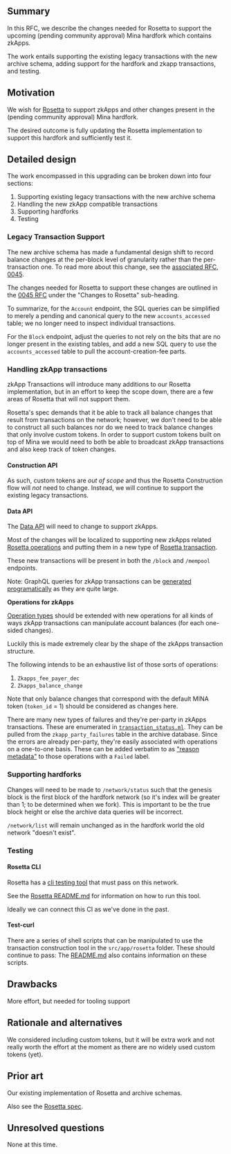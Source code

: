 ## Summary

[summary]: #summary

In this RFC, we describe the changes needed for Rosetta to support the upcoming (pending community approval) Mina hardfork which contains zkApps.

The work entails supporting the existing legacy transactions with the new archive schema, adding support for the hardfork and zkapp transactions, and testing.


## Motivation

[motivation]: #motivation

We wish for [Rosetta](https://www.rosetta-api.org/) to support zkApps and other changes present in the (pending community approval) Mina hardfork.

The desired outcome is fully updating the Rosetta implementation to support this hardfork and sufficiently test it.

## Detailed design

[detailed-design]: #detailed-design

The work encompassed in this upgrading can be broken down into four sections:

1. Supporting existing legacy transactions with the new archive schema
2. Handling the new zkApp compatible transactions
3. Supporting hardforks
4. Testing

### Legacy Transaction Support

The new archive schema has made a fundamental design shift to record balance changes at the per-block level of granularity rather than the per-transaction one. To read more about this change, see the [associated RFC, 0045](./0045-zkapp-balance-data-in-archive.md).

The changes needed for Rosetta to support these changes are outlined in the [0045 RFC](./0045-zkapp-balance-data-in-archive.md) under the "Changes to Rosetta" sub-heading.

To summarize, for the `Account` endpoint, the SQL queries can be simplified to merely a pending and canonical query to the new `accounts_accessed` table; we no longer need to inspect individual transactions.

For the `Block` endpoint, adjust the queries to not rely on the bits that are no longer present in the existing tables, and add a new SQL query to use the `accounts_accessed` table to pull the account-creation-fee parts.

### Handling zkApp transactions

zkApp Transactions will introduce many additions to our Rosetta implementation, but in an effort to keep the scope down, there are a few areas of Rosetta that will not support them.

Rosetta's spec demands that it be able to track all balance changes that result from transactions on the network; however, we don't need to be able to construct all such balances nor do we need to track balance changes that only involve custom tokens. In order to support custom tokens built on top of Mina we would need to both be able to broadcast zkApp transactions and also keep track of token changes.

#### Construction API

As such, custom tokens are _out of scope_ and thus the Rosetta Construction flow will _not_ need to change. Instead, we will continue to support the existing legacy transactions.

#### Data API

The [Data API](https://www.rosetta-api.org/docs/data_api_introduction.html) will need to change to support zkApps.

Most of the changes will be localized to supporting new zkApps related [Rosetta operations](https://www.rosetta-api.org/docs/models/Operation.html) and putting them in a new type of [Rosetta transaction](https://www.rosetta-api.org/docs/models/Transaction.html).

These new transactions will be present in both the `/block` and `/mempool` endpoints.

Note: GraphQL queries for zkApp transactions can be [generated programatically](https://github.com/MinaProtocol/mina/blob/develop/src/lib/mina_base/parties.ml#L1431) as they are quite large.

**Operations for zkApps**

[Operation types](https://github.com/MinaProtocol/mina/blob/35ed5e191af9cfa2709f567f6fe85d96dabfafef/src/lib/rosetta_lib/operation_types.ml) should be extended with new operations for all kinds of ways zkApp transactions can manipulate account balances (for each one-sided changes).

Luckily this is made extremely clear by the shape of the zkApps transaction structure.

The following intends to be an exhaustive list of those sorts of operations:

1. `Zkapps_fee_payer_dec`
2. `Zkapps_balance_change`

Note that only balance changes that correspond with the default MINA token (`token_id` = 1) should be considered as changes here.

There are many new types of failures and they're per-party in zkApps transactions. These are enumerated in [`transaction_status.ml`](https://github.com/MinaProtocol/mina/blob/a6e5f182855b3f4b4afb0ea8636760e618e2f7a0/src/lib/mina_base/transaction_status.ml). They can be pulled from the `zkapp_party_failures` table in the archive database. Since the errors are already per-party, they're easily associated with operations on a one-to-one basis. These can be added verbatim to as ["reason metadata"](https://github.com/MinaProtocol/mina/blob/a6e5f182855b3f4b4afb0ea8636760e618e2f7a0/src/lib/rosetta_lib/user_command_info.ml#L449) to those operations with a `Failed` label.

### Supporting hardforks

Changes will need to be made to `/network/status` such that the genesis block is the first block of the hardfork network (so it's index will be greater than 1; to be determined when we fork). This is important to be the true block height or else the archive data queries will be incorrect.

`/network/list` will remain unchanged as in the hardfork world the old network "doesn't exist".

### Testing

#### Rosetta CLI

Rosetta has a [cli testing tool](https://github.com/coinbase/rosetta-cli) that must pass on this network.

See the [Rosetta README.md](https://github.com/MinaProtocol/mina/blob/develop/src/app/rosetta/README.md) for information on how to run this tool.

Ideally we can connect this CI as we've done in the past.

#### Test-curl

There are a series of shell scripts that can be manipulated to use the transaction construction tool in the `src/app/rosetta` folder. These should continue to pass: The [README.md](https://github.com/MinaProtocol/mina/blob/develop/src/app/rosetta/README.md) also contains information on these scripts.

## Drawbacks

[drawbacks]: #drawbacks

More effort, but needed for tooling support

## Rationale and alternatives

[rationale-and-alternatives]: #rationale-and-alternatives

We considered including custom tokens, but it will be extra work and not really
worth the effort at the moment as there are no widely used custom tokens (yet).

## Prior art

[prior-art]: #prior-art

Our existing implementation of Rosetta and archive schemas.

Also see the [Rosetta spec](https://www.rosetta-api.org/).

## Unresolved questions

[unresolved-questions]: #unresolved-questions

None at this time.
